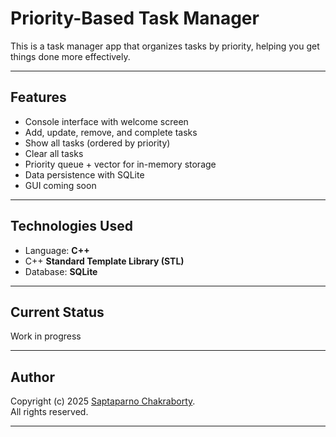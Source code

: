 # Priority-Based Task Manager

This is a task manager app that organizes tasks by priority, helping you get things done more effectively.

---

## Features

- Console interface with welcome screen
- Add, update, remove, and complete tasks
- Show all tasks (ordered by priority)
- Clear all tasks
- Priority queue + vector for in-memory storage
- Data persistence with SQLite
- GUI coming soon

---

## Technologies Used

- Language: **C++**
- C++ **Standard Template Library (STL)**
- Database: **SQLite**

---

## Current Status

Work in progress

---

## Author

Copyright (c) 2025 [Saptaparno Chakraborty](https://github.com/schak04).  
All rights reserved.

---
